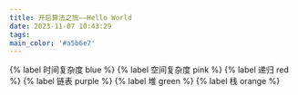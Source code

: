 ```yaml
---
title: 开启算法之旅——Hello World
date: 2023-11-07 10:43:29
tags:
main_color: '#a5b6e7'
---
```


{% label 时间复杂度 blue %} {% label 空间复杂度 pink %} {% label 递归 red %} {% label 链表 purple %} {% label 堆 green %} {% label 栈 orange %}






